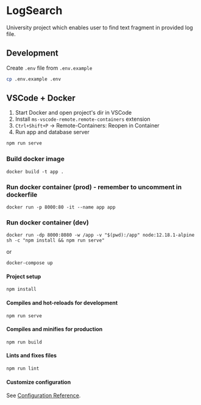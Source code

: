 # LogSearch

University project which enables user to find text fragment in provided log file.

## Development
Create `.env` file from `.env.example`
```bash
cp .env.example .env
```

## VSCode + Docker
1. Start Docker and open project's dir in VSCode
2. Install `ms-vscode-remote.remote-containers` extension
3. `Ctrl+Shift+P` -> Remote-Containers: Reopen in Container
4. Run app and database server
```bash
npm run serve
```

### Build docker image
```
docker build -t app .
```

### Run docker container (prod) - remember to uncomment in dockerfile
```
docker run -p 8000:80 -it --name app app
```

### Run docker container (dev)
```
docker run -dp 8000:8080 -w /app -v "$(pwd):/app" node:12.18.1-alpine sh -c "npm install && npm run serve"
```
or
```
docker-compose up
```

#### Project setup
```
npm install
```

#### Compiles and hot-reloads for development
```
npm run serve
```

#### Compiles and minifies for production
```
npm run build
```

#### Lints and fixes files
```
npm run lint
```

#### Customize configuration
See [Configuration Reference](https://cli.vuejs.org/config/).
